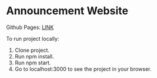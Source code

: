 # Announcement Website

Github Pages: [LINK](https://roman-matsuk.github.io/announcement-website/)

To run project locally:
1. Clone project.
2. Run npm install.
3. Run npm start.
4. Go to localhost:3000 to see the project in your browser.